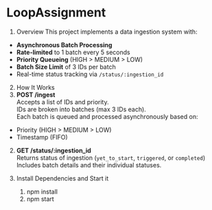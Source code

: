 # LoopAssignment

1. Overview
This project implements a data ingestion system with:
- **Asynchronous Batch Processing**  
- **Rate-limited** to 1 batch every 5 seconds  
- **Priority Queueing** (HIGH > MEDIUM > LOW)  
- **Batch Size Limit** of 3 IDs per batch  
- Real-time status tracking via `/status/:ingestion_id`  

2.  How It Works
   1. **POST /ingest**  
   Accepts a list of IDs and priority.  
   IDs are broken into batches (max 3 IDs each).  
   Each batch is queued and processed asynchronously based on:
   - Priority (HIGH > MEDIUM > LOW)
   - Timestamp (FIFO)

   2. **GET /status/:ingestion_id**  
   Returns status of ingestion (`yet_to_start`, `triggered`, or `completed`)  
   Includes batch details and their individual statuses.

3. Install Dependencies and Start it
   1. npm install
   2. npm start
